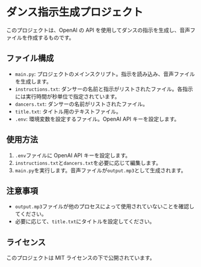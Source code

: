 # ダンス指示生成プロジェクト

このプロジェクトは、OpenAI の API を使用してダンスの指示を生成し、音声ファイルを作成するものです。

## ファイル構成

- `main.py`: プロジェクトのメインスクリプト。指示を読み込み、音声ファイルを生成します。
- `instructions.txt`: ダンサーの名前と指示がリストされたファイル。各指示には実行時間が秒単位で指定されています。
- `dancers.txt`: ダンサーの名前がリストされたファイル。
- `title.txt`: タイトル用のテキストファイル。
- `.env`: 環境変数を設定するファイル。OpenAI API キーを設定します。

## 使用方法

1. `.env`ファイルに OpenAI API キーを設定します。
2. `instructions.txt`と`dancers.txt`を必要に応じて編集します。
3. `main.py`を実行します。音声ファイルが`output.mp3`として生成されます。

## 注意事項

- `output.mp3`ファイルが他のプロセスによって使用されていないことを確認してください。
- 必要に応じて、`title.txt`にタイトルを設定してください。

## ライセンス

このプロジェクトは MIT ライセンスの下で公開されています。
